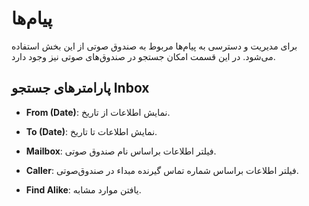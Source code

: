 

# پیام‌ها
برای مدیریت و دسترسی به پیام‌‌ها مربوط به صندوق صوتی از این بخش استفاده می‌‌شود. در این قسمت امکان جستجو در صندوق‌های صوتی نیز وجود دارد.

## پارامترهای جستجو Inbox

- **From (Date)**: نمایش اطلاعات از تاریخ.

- **To (Date)**: نمایش اطلاعات تا تاریخ.

- **Mailbox**: فیلتر اطلاعات براساس نام صندوق صوتی.

- **Caller**: فیلتر اطلاعات براساس شماره تماس گیرنده مبداء در صندوق‌صوتی.

- **Find Alike**: یافتن موارد مشابه.